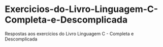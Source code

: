 # Exercicios-do-Livro-Linguagem-C-Completa-e-Descomplicada
Respostas aos exercícios do Livro Linguagem C - Completa e Descomplicada
